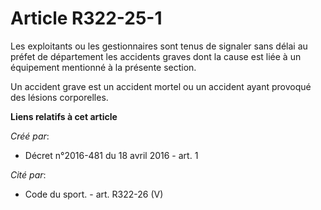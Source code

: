 # Article R322-25-1

Les exploitants ou les gestionnaires sont tenus de signaler sans délai au préfet de département les accidents graves dont la
cause est liée à un équipement mentionné à la présente section.

Un accident grave est un accident mortel ou un accident ayant provoqué des lésions corporelles.

**Liens relatifs à cet article**

_Créé par_:

  - Décret n°2016-481 du 18 avril 2016 - art. 1

_Cité par_:

  - Code du sport. - art. R322-26 (V)
